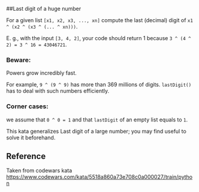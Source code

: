 ##Last digit of a huge number

For a given list `[x1, x2, x3, ..., xn]` compute the last (decimal) digit of `x1 ^ (x2 ^ (x3 ^ (... ^ xn)))`.

E. g., with the input `[3, 4, 2]`, your code should return 1 because `3 ^ (4 ^ 2) = 3 ^ 16 = 43046721`.

### Beware:

Powers grow incredibly fast.

For example, `9 ^ (9 ^ 9)` has more than 369 millions of digits. `lastDigit()` has to deal with such numbers
efficiently.

### Corner cases:

we assume that `0 ^ 0 = 1` and that `lastDigit` of an empty list equals to `1`.

This kata generalizes Last digit of a large number; you may find useful to solve it beforehand.

## Reference

Taken from codewars kata https://www.codewars.com/kata/5518a860a73e708c0a000027/train/python